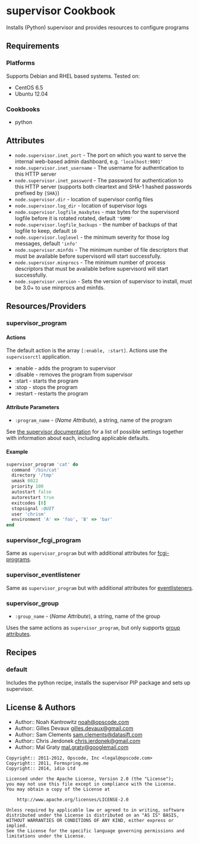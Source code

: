 supervisor Cookbook
===================

Installs (Python) supervisor and provides resources to configure programs


Requirements
------------

### Platforms

Supports Debian and RHEL based systems. Tested on:

  - CentOS 6.5
  - Ubuntu 12.04

### Cookbooks

- python


Attributes
----------

- `node.supervisor.inet_port` - The port on which you want to serve the internal web-based admin dashboard, e.g. `'localhost:9001'`
- `node.supervisor.inet_username` - The username for authentication to this HTTP server
- `node.supervisor.inet_password` - The password for authentication to this HTTP server (supports both cleartext and SHA-1 hashed passwords prefixed by `{SHA}`)
- `node.supervisor.dir` - location of supervisor config files
- `node.supervisor.log_dir` - location of supervisor logs
- `node.supervisor.logfile_maxbytes` - max bytes for the supervisord logfile before it is rotated rotated, default `'50MB'`
- `node.supervisor.logfile_backups` - the number of backups of that logfile to keep, default `10`
- `node.supervisor.loglevel` - the minimum severity for those log messages, default `'info'`
- `node.supervisor.minfds` - The minimum number of file descriptors that must be available before supervisord will start successfully.
- `node.supervisor.minprocs` - The minimum number of process descriptors that must be available before supervisord will start successfully.
- `node.supervisor.version` - Sets the version of supervisor to install, must be 3.0+ to use minprocs and minfds.


Resources/Providers
-------------------

### supervisor\_program

#### Actions

The default action is the array `[:enable, :start]`. Actions use the `supervisorctl` application.

- :enable - adds the program to supervisor
- :disable - removes the program from supervisor
- :start - starts the program
- :stop - stops the program
- :restart - restarts the program

#### Attribute Parameters

- `:program_name` - (*Name Attribute*), a string, name of the program

See [the supervisor documentation](http://supervisord.org/configuration.html#program-x-section-values) for a list of possible settings together with information about each, including applicable defaults.

#### Example

```ruby
supervisor_program 'cat' do
  command '/bin/cat'
  directory '/tmp'
  umask 0022
  priority 100
  autostart false
  autorestart true
  exitcodes [0]
  stopsignal :QUIT
  user 'chrism'
  environment 'A' => 'foo', 'B' => 'bar'
end
```

### supervisor\_fcgi\_program

Same as `supervisor_program` but with additional attributes for [fcgi-programs](http://supervisord.org/configuration.html#fcgi-program-x-section-values).

### supervisor\_eventlistener

Same as `supervisor_program` but with additional attributes for [eventlisteners](http://supervisord.org/configuration.html#eventlistener-x-section-values).

### supervisor\_group

- `:group_name` - (*Name Attribute*), a string, name of the group

Uses the same actions as `supervisor_program`, but only supports [group attributes](http://supervisord.org/configuration.html#group-x-section-values).


Recipes
-------

### default

Includes the python recipe, installs the supervisor PIP package and sets up supervisor.


License & Authors
-----------------

- Author:: Noah Kantrowitz <noah@opscode.com>
- Author:: Gilles Devaux <gilles.devaux@gmail.com>
- Author:: Sam Clements <sam.clements@datasift.com>
- Author:: Chris Jerdonek <chris.jerdonek@gmail.com>
- Author:: Mal Graty <mal.graty@googlemail.com>

```text
Copyright:: 2011-2012, Opscode, Inc <legal@opscode.com>
Copyright:: 2011, Formspring.me
Copyright:: 2014, idio Ltd

Licensed under the Apache License, Version 2.0 (the "License");
you may not use this file except in compliance with the License.
You may obtain a copy of the License at

    http://www.apache.org/licenses/LICENSE-2.0

Unless required by applicable law or agreed to in writing, software
distributed under the License is distributed on an "AS IS" BASIS,
WITHOUT WARRANTIES OR CONDITIONS OF ANY KIND, either express or implied.
See the License for the specific language governing permissions and
limitations under the License.
```
